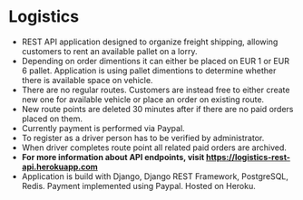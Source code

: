 # Logistics
* REST API application designed to organize freight shipping, allowing customers to rent an available pallet on a lorry.
* Depending on order dimentions it can either be placed on EUR 1 or EUR 6 pallet. Application is using pallet dimentions to determine whether there is available space on vehicle.
* There are no regular routes. Customers are instead free to either create new one for available vehicle or place an order on existing route.
* New route points are deleted 30 minutes after if there are no paid orders placed on them.
* Currently payment is performed via Paypal.
* To register as a driver person has to be verified by administrator.
* When driver completes route point all related paid orders are archived.
* **For more information about API endpoints, visit https://logistics-rest-api.herokuapp.com**
* Application is build with Django, Django REST Framework, PostgreSQL, Redis. Payment implemented using Paypal. Hosted on Heroku.
